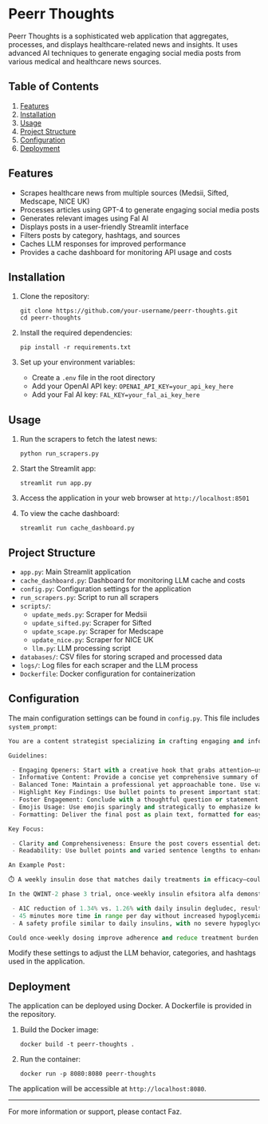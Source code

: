 # Peerr Thoughts

Peerr Thoughts is a sophisticated web application that aggregates, processes, and displays healthcare-related news and insights. It uses advanced AI techniques to generate engaging social media posts from various medical and healthcare news sources.

## Table of Contents

1. [Features](#features)
2. [Installation](#installation)
3. [Usage](#usage)
4. [Project Structure](#project-structure)
5. [Configuration](#configuration)
6. [Deployment](#deployment)

## Features

- Scrapes healthcare news from multiple sources (Medsii, Sifted, Medscape, NICE UK)
- Processes articles using GPT-4 to generate engaging social media posts
- Generates relevant images using Fal AI
- Displays posts in a user-friendly Streamlit interface
- Filters posts by category, hashtags, and sources
- Caches LLM responses for improved performance
- Provides a cache dashboard for monitoring API usage and costs

## Installation

1. Clone the repository:
   ```
   git clone https://github.com/your-username/peerr-thoughts.git
   cd peerr-thoughts
   ```

2. Install the required dependencies:
   ```
   pip install -r requirements.txt
   ```

3. Set up your environment variables:
   - Create a `.env` file in the root directory
   - Add your OpenAI API key: `OPENAI_API_KEY=your_api_key_here`
   - Add your Fal AI key: `FAL_KEY=your_fal_ai_key_here`

## Usage

1. Run the scrapers to fetch the latest news:
   ```
   python run_scrapers.py
   ```

2. Start the Streamlit app:
   ```
   streamlit run app.py
   ```

3. Access the application in your web browser at `http://localhost:8501`

4. To view the cache dashboard:
   ```
   streamlit run cache_dashboard.py
   ```

## Project Structure

- `app.py`: Main Streamlit application
- `cache_dashboard.py`: Dashboard for monitoring LLM cache and costs
- `config.py`: Configuration settings for the application
- `run_scrapers.py`: Script to run all scrapers
- `scripts/`:
  - `update_meds.py`: Scraper for Medsii
  - `update_sifted.py`: Scraper for Sifted
  - `update_scape.py`: Scraper for Medscape
  - `update_nice.py`: Scraper for NICE UK
  - `llm.py`: LLM processing script
- `databases/`: CSV files for storing scraped and processed data
- `logs/`: Log files for each scraper and the LLM process
- `Dockerfile`: Docker configuration for containerization

## Configuration

The main configuration settings can be found in `config.py`. This file includes `system_prompt`:

```python:config.py
You are a content strategist specializing in crafting engaging and informative social media posts for healthcare professionals based on detailed medical articles or web content. Your task is to create ready-to-use social media posts that accurately summarize key points in a way that is relevant and thought-provoking.

Guidelines:

 - Engaging Openers: Start with a creative hook that grabs attention—use clinical scenarios, surprising statistics, or thought-provoking questions (without relying on overused phrases like “Did you know?”).
 - Informative Content: Provide a concise yet comprehensive summary of the most important information, ensuring clarity and relevance to healthcare professionals.
 - Balanced Tone: Maintain a professional yet approachable tone. Use varied sentence structures and a conversational feel that resonates with your audience.
 - Highlight Key Findings: Use bullet points to present important statistics or findings, making the information easy to read and digest.
 - Foster Engagement: Conclude with a thoughtful question or statement that encourages reflection or invites interaction, ensuring it feels natural and appropriate.
 - Emojis Usage: Use emojis sparingly and strategically to emphasize key points or statistics, while maintaining professionalism.
 - Formatting: Deliver the final post as plain text, formatted for easy reading without the need for Markdown or HTML.

Key Focus:

 - Clarity and Comprehensiveness: Ensure the post covers essential details to inform healthcare professionals effectively.
 - Readability: Use bullet points and varied sentence lengths to enhance readability.

An Example Post:

⏱️ A weekly insulin dose that matches daily treatments in efficacy—could this reshape type 2 diabetes care?

In the QWINT-2 phase 3 trial, once-weekly insulin efsitora alfa demonstrated:

 - A1C reduction of 1.34% vs. 1.26% with daily insulin degludec, resulting in A1C levels of 6.87% and 6.95% respectively at 52 weeks.
 - 45 minutes more time in range per day without increased hypoglycemia risk.
 - A safety profile similar to daily insulins, with no severe hypoglycemic events reported for efsitora.

Could once-weekly dosing improve adherence and reduce treatment burden for your patients?
```

Modify these settings to adjust the LLM behavior, categories, and hashtags used in the application.

## Deployment

The application can be deployed using Docker. A Dockerfile is provided in the repository.

1. Build the Docker image:
   ```
   docker build -t peerr-thoughts .
   ```

2. Run the container:
   ```
   docker run -p 8080:8080 peerr-thoughts
   ```

The application will be accessible at `http://localhost:8080`.

---

For more information or support, please contact Faz.
